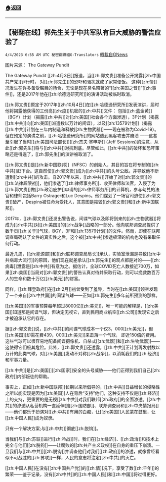 ###  [:house:返回](README.md)
---


## 【秘翻在线】郭先生关于中共军队有巨大威胁的警告应验了
`4/4/2023 6:55 AM UTC 秘密翻譯組G-Translators` [轉載自GNews](https://gnews.org/articles/1070467)

图片来源： The Gateway Pundit      

The Gateway Pundit [[zh:4月3日]]报道，当[[zh:郭文贵]]准备公开揭露[[zh:中国共产党]]罪行时， 对[[zh:郭先生]]的恐吓和骚扰就成了家常便饭。 这种[[zh:情]]况发生在许多备受瞩目的场合，无论是现在臭名昭著的“[[zh:美国之音]]”[[zh:事件]]，还是2017年他在[[zh:哈德逊研究所]]的演讲活动被临时取消。

[[zh:郭文贵]]原定于2017年[[zh:10月4日]]在[[zh:哈德逊研究所]]发表演讲，届时他将揭露他获得的三份高[[zh:度]]机密的[[zh:中共]]文件： 包括[[zh:蓝金黄]]（BGY）计划（揭露[[zh:中共]]对[[zh:美国]]社会各个方面渗透），3F计划（揭露[[zh:中共]]向[[zh:美国]]派遣数以万计的间谍），以及[[zh:13579计划]]（揭露[[zh:中共]]计划在三年内制造和释放[[zh:生物武器]]——现在被称为Covid-19）。但在预定的演讲之前，[[zh:哈德逊研究所]]的网站遭到黑客攻击并崩溃 ——这甚至引起了当时[[zh:美国司法部长]][[zh:杰夫·塞申斯]] (Jeff Sessions)的注意，从此[[zh:郭先生]]将与[[zh:中共]]对抗到底。尽管如此，[[zh:中共]]的破坏和恐吓策略还是得逞了，[[zh:郭先生]]的演讲被取消了。

[[zh:郭文贵]]是[[zh:新中国联邦]]（NFSC）的创始人，其目的旨在将专制的[[zh:中共]]赶下台。这自然使[[zh:郭文贵]]成为[[zh:中共]]的头号公敌。并导致他不断遭到[[zh:中共]]的攻击。自2017年以来，[[zh:中共]]开始了对[[zh:郭文贵]]的[[zh:法律超限战]]，他们渗透了[[zh:律师事务所]]、收买律师和法官，入侵了为[[zh:郭文贵]]做[[zh:政治庇护]]申请的[[zh:律师事务所]]的计算机，参与勾兑的法官和律师包括Barry Ostrager和Luc Despins。他们谋划了一场官司迫使[[zh:郭文贵]]破产，Despins被任命为受托人，其意图是摧毁[[zh:郭文贵]]和[[zh:新中国联邦]]。

2017年，[[zh:郭文贵]]还发出警告说，间谍气球以及即将到来的[[zh:生物武器]]将成为[[zh:中共]]对[[zh:美国]]的[[zh:战争]]战略的一部分。他向联邦调查局提供了数千页[[zh:关于]]气球，BGY，3F和[[zh:13579计划]]的文件。然而，即使在联邦调查局确认了文件的真实性之后，这个被[[zh:中共]]渗透极深的机构也没有采取任何行动。

最近几周，[[zh:能源部]]和[[zh:联邦调查局局长]]承认，实验室泄漏是导致[[zh:中共病毒大流行]]的原因，他们现在就差承认[[zh:郭先生]]的观点都是对的——[[zh:病毒]]泄露是[[zh:中共]]有意为之。据估计，全球COVID死亡人数接近700万，如果[[zh:美国]]当局对[[zh:郭文贵]]的警告认真对待并采取行动，则可以挽救数百万人的生命和数十万亿[[zh:美元]]的财富。

同样，[[zh:拜登政府]]在[[zh:2月]]初曾受到了羞辱，当时在[[zh:美国]]领空发现了一个来自[[zh:中共国]]的间谍气球——正如[[zh:郭先生]]多年前所预测的那样。

[[zh:美国]]的军事预算每年超过8000亿[[zh:美元]]，唯一可能的解释是，[[zh:美国]]知道那是间谍气球，但决定无视它，直到民用商业航空[[zh:公司]]发现它之后才被迫承认它的存在。

据[[zh:郭文贵]]说，[[zh:中共]]的间谍气球成本一个仅3，000[[zh:美元]]，但[[zh:美国]]却需花费439，000[[zh:美元]]来击落一个气球， 即近150倍的费用。这些气球可以很容易地配备间谍摄像机、自杀式[[zh:武器]]和[[zh:生物武器]]——这使得它们极其危险。此外，[[zh:郭文贵]]还透露，[[zh:中共]]正计划再发射数以万计的此类气球，对[[zh:美国]]发动不对称[[zh:战争]]，以消耗我们的[[zh:经济]]和军事力量。

[[zh:中共]]是[[zh:美国]][[zh:国家]]安全的头号威胁——他们正得到我们自己[[zh:政府]]内部叛徒的帮助。

事实上，正如[[zh:新中国联邦]]长期以来所倡导的，[[zh:中共]]日益增长的侵略性之所以能实现是因为[[zh:美国]]人在背后“支持”他们，这种支持不仅是[[zh:经济]]上的支持，更重要的是无视[[zh:中共]]对我们联邦[[zh:政府]]的全面渗透。[[zh:中共]]的渗透从私营机构一直延伸到[[zh:国防部]]、联邦调查局和[[zh:中央情报局]]——他们都乐于扮演对[[zh:中共]]有用的白痴，让[[zh:美国]]人民蒙在鼓里，让[[zh:中国人民]]成为奴隶。

只有一个解决方案;与[[zh:中共]]彻底[[zh:脱钩]]。

当我们与[[zh:苏联]]进行[[zh:冷战]]时，我们在[[zh:经济]]、[[zh:政治]]和技术上完全与他们[[zh:脱钩]]——让腐败的[[zh:共产主义政权]]在自身的重压下崩溃。一旦我们与[[zh:中共]][[zh:脱钩]]并调查他们对我们[[zh:政府]]的渗透，就像曾经看似不可战胜的[[zh:苏联]]一样，人民的意志将注定[[zh:中共]]的灭亡。

[[zh:中国人民]]在没有[[zh:中国共产党]]的[[zh:情]]况下，享受了数[[zh:千年]]的繁荣——鉴于记录，没有[[zh:中共]]的[[zh:中国人民]]和[[zh:中国]]将过得更好。
